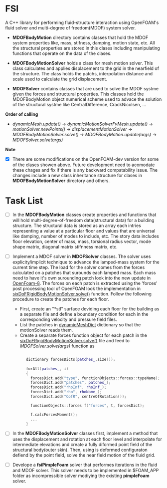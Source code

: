 # FSI
A C++ library for performing fluid-structure interaction using OpenFOAM's fluid solver and multi-degree of freedom(MDOF) system solver. 

* **MDOFBodyMotion** directory contains classes that hold the MDOF system properties like, mass, stifness, damping, motion state, etc. All the structural properties are stored in this clases including manipulating functions that operate on the data of the clases.  

* **MDOFBodyMotionSolver** holds a class for mesh motion solver. This class calculates and applies displacement to the grid in the nearfield of the structure. The class holds the patchs, interpolation distance and scale used to calculate the grid displacement.   

* **MDOFSolver** contains classes that are used to solve the MDOF systme given the forces and structural properties. This classes hold the MDOFBodyMotion object numerical scheme used to advace the solution of the structural systme like CentralDifference, CrackNicolsen, ...

**Order of calling**
- *dynamicMesh.update()* -> *dynamicMotionSolverFvMesh.update()* -> *motionSolver.newPoints()* -> *displacementMotionSolver* -> *MDOFBodyMotionSolver.solve()* -> *MDOFBodyMotion.update(args)* -> *MDOFSolver.solve(args)*


**Note**
- [x] There are some modifications on the OpenFOAM-dev version for some of the clases showen above. Future development need to acomodate these chages and fix if there is any backward compatability issue. The changes include a new class inheritance structure for clases in **MDOFBodyMotionSolver** directory and others.


Task List
===========

- [ ] In the **MDOFBodyMotion** classes create properties and functions that will hold multi-degree-of-freedom data(structural data) for a building structure. The structural data is stored as an array each intries representing a value at a particular floor and values that are universal like damping, number of modes to include, etc. The story data includes floor elevation, center of mass, mass, torsional radius vector, mode shape matrix, diagonal matrix stifnness matrix, etc. 

- [ ] Implement a MDOF solver in **MDOFSolver** classes. The solver uses explicity/implicit technique to advance the lamped-mass system for the current time step. The load for the solver comes from the forces calculated on a patches that surounds each lamped mass. Each mass need to have it's own surounding patch look into the new update in [OpenFoam-8](https://github.com/OpenFOAM/OpenFOAM-8/blob/master/src/rigidBodyDynamics/rigidBodyModel/rigidBodyModel.H). The forces on each patch is extracted using the 'forces' post processing tool of OpenFOAM look the implementation in [sixDoFRigidBodyMotionSolver.solve()](https://github.com/OpenFOAM/OpenFOAM-8/blob/master/src/sixDoFRigidBodyMotion/sixDoFRigidBodyMotionSolver/sixDoFRigidBodyMotionSolver.C) function. Follow the following procedure to create the patches for each floor. 
  - First, create an "\*stl" surface deviding each floor for the building as a separate file and define a boundary condition for each in the corresponding velocity and pressure field files. 
  - List the patches in [dynamicMeshDict](https://github.com/OpenFOAM/OpenFOAM-8/blob/master/tutorials/incompressible/pimpleFoam/RAS/wingMotion/wingMotion2D_pimpleFoam/constant/dynamicMeshDict) dictionary so that the motionSolver reads them. 
  - Create a separate forces function object for each patch in the [sixDoFRigidBodyMotionSolver.solve()](https://github.com/OpenFOAM/OpenFOAM-8/blob/master/src/sixDoFRigidBodyMotion/sixDoFRigidBodyMotionSolver/sixDoFRigidBodyMotionSolver.C) file and feed to *MDOFSolver.solve(args)* function as 
  ```cpp
  
        dictionary forcesDicts(patches_.size());
        
        forAll(patches_, i)
        {
          forcesDict.add("type", functionObjects::forces::typeName);
          forcesDict.add("patches", patches_);
          forcesDict.add("rhoInf", rhoInf_);
          forcesDict.add("rho", rhoName_);
          forcesDict.add("CofR", centreOfRotation());

          functionObjects::forces f("forces", t, forcesDict);

          f.calcForcesMoment();
          ...
        }
  ```

- [ ] In the **MDOFBodyMotionSolver** classes first, implement a method that uses the displacement and rotation at each floor level and interpolate for intermediate elevations and create a fully diformed point field of the structural body(outer skin). Then, using is deformed configuraton defiend by the point field, solve the near field motion of the fluid grid.   

- [ ] Develope a **fsiPimpleFoam** solver that performes iterations in the fluid and MDOF solver. This solver needs to be implemented in $FOAM_APP folder as incompressible solver modiying the existing **pimpleFoam** solver. 





